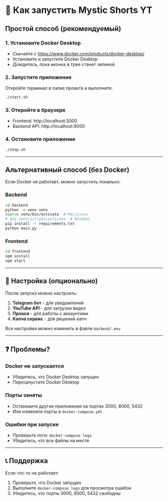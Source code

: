 # 🚀 Как запустить Mystic Shorts YT

## Простой способ (рекомендуемый)

### 1. Установите Docker Desktop
- Скачайте с https://www.docker.com/products/docker-desktop/
- Установите и запустите Docker Desktop
- Дождитесь, пока иконка в трее станет зеленой

### 2. Запустите приложение
Откройте терминал в папке проекта и выполните:

```bash
./start.sh
```

### 3. Откройте в браузере
- Frontend: http://localhost:3000
- Backend API: http://localhost:8000

### 4. Остановите приложение
```bash
./stop.sh
```

---

## Альтернативный способ (без Docker)

Если Docker не работает, можно запустить локально:

### Backend
```bash
cd backend
python -m venv venv
source venv/bin/activate  # Mac/Linux
# или venv\Scripts\activate  # Windows
pip install -r requirements.txt
python main.py
```

### Frontend
```bash
cd frontend
npm install
npm start
```

---

## 🔧 Настройка (опционально)

После запуска можно настроить:

1. **Telegram бот** - для уведомлений
2. **YouTube API** - для загрузки видео
3. **Прокси** - для работы с аккаунтами
4. **Капча сервис** - для решения капч

Все настройки можно изменить в файле `backend/.env`

---

## ❓ Проблемы?

### Docker не запускается
- Убедитесь, что Docker Desktop запущен
- Перезапустите Docker Desktop

### Порты заняты
- Остановите другие приложения на портах 3000, 8000, 5432
- Или измените порты в `docker-compose.yml`

### Ошибки при запуске
- Проверьте логи: `docker-compose logs`
- Убедитесь, что все файлы на месте

---

## 📞 Поддержка

Если что-то не работает:
1. Проверьте, что Docker запущен
2. Выполните `docker-compose logs` для просмотра ошибок
3. Убедитесь, что порты 3000, 8000, 5432 свободны
